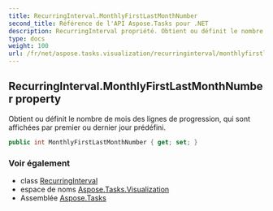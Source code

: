 ```yaml
---
title: RecurringInterval.MonthlyFirstLastMonthNumber
second_title: Référence de l'API Aspose.Tasks pour .NET
description: RecurringInterval propriété. Obtient ou définit le nombre de mois des lignes de progression qui sont affichées par premier ou dernier jour prédéfini.
type: docs
weight: 100
url: /fr/net/aspose.tasks.visualization/recurringinterval/monthlyfirstlastmonthnumber/
---
```

## RecurringInterval.MonthlyFirstLastMonthNumber property

Obtient ou définit le nombre de mois des lignes de progression, qui sont affichées par premier ou dernier jour prédéfini.

```csharp
public int MonthlyFirstLastMonthNumber { get; set; }
```

### Voir également

* class [RecurringInterval](../)
* espace de noms [Aspose.Tasks.Visualization](../../recurringinterval/)
* Assemblée [Aspose.Tasks](../../../)


